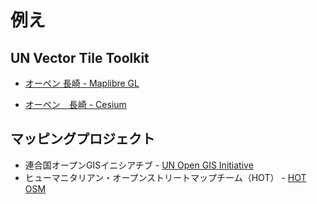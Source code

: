 # 例え

## UN Vector Tile Toolkit

- [オーペン 長崎 - Maplibre GL](https://optgeo.github.io/free-nagasaki-maplibre/?tileset=https://d21pj9gigeop84.cloudfront.net/data/point-cloud/lp-2022/22213_kakegawa-shi/tileset.json#17.15/34.673891/138.013955/-15.3/60)

- [オーペン　長崎 - Cesium](https://dev.to/hfu/how-to-consume-3d-tiles-pnts-with-cesium-5hn1)

## マッピングプロジェクト

- 連合国オープンGISイニシアチブ - [UN Open GIS Initiative](https://unopengis.org/)
- ヒューマニタリアン・オープンストリートマップチーム（HOT） - [HOT OSM](https://www.hotosm.org/)